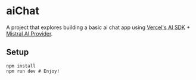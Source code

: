 # aiChat
A project that explores building a basic ai chat app using [Vercel's AI SDK](https://ai-sdk.dev/docs/getting-started/nextjs-app-router) + [Mistral AI Provider](https://ai-sdk.dev/providers/ai-sdk-providers/mistral#mistral-ai-provider).

## Setup
```
npm install
npm run dev # Enjoy! 
```